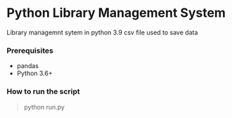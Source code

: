 # Python Library Management System
  Library managemnt sytem in python 3.9
  csv file used to save data
  

### Prerequisites
- pandas
- Python 3.6+


### How to run the script
<!--Remove the below lines and add yours -->
> python run.py
